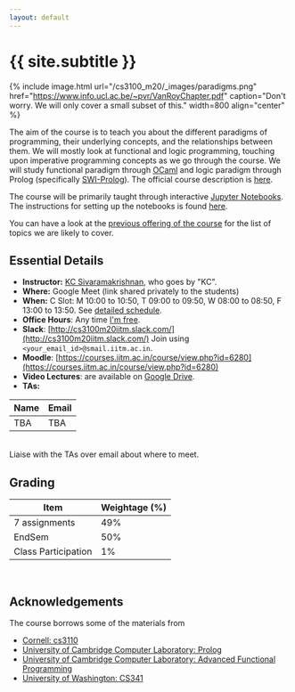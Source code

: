 ```yaml
---
layout: default
---
```


<div class="home">

<h1>{{ site.subtitle }}</h1>

</div>

{% include image.html url="/cs3100_m20/_images/paradigms.png"
   href="https://www.info.ucl.ac.be/~pvr/VanRoyChapter.pdf"
   caption="Don't worry. We will only cover a small subset of this." width=800 align="center" %}

The aim of the course is to teach you about the different paradigms of
programming, their underlying concepts, and the relationships between them. We
will mostly look at functional and logic programming, touching upon imperative
programming concepts as we go through the course. We will study functional
paradigm through [OCaml](https://ocaml.org/) and logic paradigm through Prolog
(specifically [SWI-Prolog](https://www.swi-prolog.org/)). The official course
description is [here](http://www.cse.iitm.ac.in/course_details.php?arg=MTk=).

The course will be primarily taught through interactive [Jupyter
Notebooks](https://jupyter.org/). The instructions for setting up the notebooks
is found [here](https://github.com/kayceesrk/cs3100_m20#running-the-jupyter-notebooks).

You can have a look at the [previous offering of the
course](http://kcsrk.info/cs3100_f19/) for the list of topics we are likely to
cover.

## Essential Details

* **Instructor:** [KC Sivaramakrishnan](http://kcsrk.info), who goes by "KC".
* **Where:** Google Meet (link shared privately to the students)
* **When:** C Slot: M 10:00 to 10:50, T 09:00 to 09:50, W 08:00 to 08:50, F 13:00 to 13:50. See [detailed schedule]({{site.baseurl}}/schedule).
* **Office Hours**: Any time [I'm free](http://kcsrk.info/calendar).
* **Slack**: [http://cs3100m20iitm.slack.com/](http://cs3100m20iitm.slack.com/) Join using `<your_email_id>@smail.iitm.ac.in`.
* **Moodle**: [https://courses.iitm.ac.in/course/view.php?id=6280](https://courses.iitm.ac.in/course/view.php?id=6280)
* **Video Lectures**: are available on [Google Drive](https://drive.google.com/drive/folders/1k6CWrKhLtbBEfx7suQ9du6af8n8PuwnB?usp=sharing).
* **TAs:** 

| Name | Email | 
|------|-------|
| TBA  | TBA   |

<br>
Liaise with the TAs over email about where to meet. 

## Grading

| Item          | Weightage (%) |
|---------------|---------------|
| 7 assignments | 49% |
| EndSem        | 50% |
| Class Participation | 1% |

<br/> 

## Acknowledgements

The course borrows some of the materials from

* [Cornell: cs3110](http://www.cs.cornell.edu/courses/cs3110/2019sp/)
* [University of Cambridge Computer Laboratory: Prolog](https://www.cl.cam.ac.uk/teaching/1819/Prolog/)
* [University of Cambridge Computer Laboratory: Advanced Functional Programming](https://www.cl.cam.ac.uk/teaching/1718/L28/)
* [University of Washington: CS341](https://courses.cs.washington.edu/courses/cse341/20sp/)
